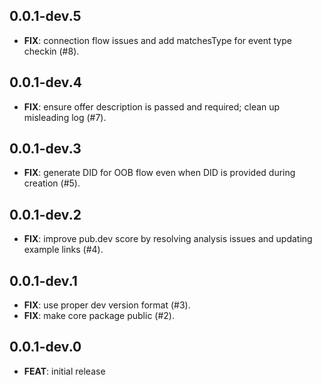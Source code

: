 ## 0.0.1-dev.5

 - **FIX**: connection flow issues and add matchesType for event type checkin (#8).

## 0.0.1-dev.4

 - **FIX**: ensure offer description is passed and required; clean up misleading log (#7).

## 0.0.1-dev.3

 - **FIX**: generate DID for OOB flow even when DID is provided during creation  (#5).

## 0.0.1-dev.2

 - **FIX**: improve pub.dev score by resolving analysis issues and updating example links (#4).

## 0.0.1-dev.1

 - **FIX**: use proper dev version format (#3).
 - **FIX**: make core package public (#2).

## 0.0.1-dev.0

 - **FEAT**: initial release
